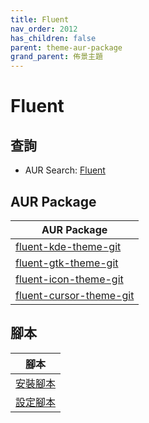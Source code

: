 ```yaml
---
title: Fluent
nav_order: 2012
has_children: false
parent: theme-aur-package
grand_parent: 佈景主題
---
```



# Fluent


## 查詢

* AUR Search: [Fluent](https://aur.archlinux.org/packages?O=0&SeB=nd&K=Fluent&outdated=&SB=m&SO=d&PP=50&submit=Go)


## AUR Package

| AUR Package |
| --- |
| [fluent-kde-theme-git](https://aur.archlinux.org/packages/fluent-kde-theme-git) |
| [fluent-gtk-theme-git](https://aur.archlinux.org/packages/fluent-gtk-theme-git) |
| [fluent-icon-theme-git](https://aur.archlinux.org/packages/fluent-icon-theme-git) |
| [fluent-cursor-theme-git](https://aur.archlinux.org/packages/fluent-cursor-theme-git) |


## 腳本

| 腳本 |
| --- |
| [安裝腳本](https://github.com/samwhelp/ezarcher-adjustment/tree/main/prototype/theme/fluent)
| [設定腳本](https://github.com/samwhelp/ezarcher-adjustment/tree/main/prototype/de/kde-plasma/part/style/kde-plasma-style-fluent-dark-breeze) |
